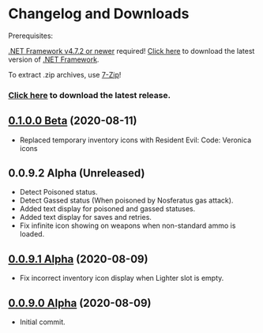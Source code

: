 # Changelog and Downloads

Prerequisites:

[.NET Framework v4.7.2 or newer](https://dotnet.microsoft.com/download/dotnet-framework-runtime) required!
[Click here](https://dotnet.microsoft.com/download/dotnet-framework-runtime) to download the latest version of [.NET Framework](https://dotnet.microsoft.com/download/dotnet-framework-runtime).

To extract .zip archives, use [7-Zip](https://www.7-zip.org/)!

### [Click here](https://github.com/kapdap/re-cvx-srt/releases/download/0.1.0.0/re-cvx-srt_v0.1.0.0.zip) to download the latest release.

## [0.1.0.0 Beta](https://github.com/kapdap/re-cvx-srt/releases/download/0.1.0.0/re-cvx-srt_v0.1.0.0.zip) (2020-08-11)
* Replaced temporary inventory icons with Resident Evil: Code: Veronica icons

## 0.0.9.2 Alpha (Unreleased)
* Detect Poisoned status.
* Detect Gassed status (When poisoned by Nosferatus gas attack).
* Added text display for poisoned and gassed statuses.
* Added text display for saves and retries.
* Fix infinite icon showing on weapons when non-standard ammo is loaded.

## [0.0.9.1 Alpha](https://github.com/kapdap/re-cvx-srt/releases/download/0.0.9.1/re-cvx-srt_v0.0.9.1.zip) (2020-08-09)
* Fix incorrect inventory icon display when Lighter slot is empty.

## [0.0.9.0 Alpha](https://github.com/kapdap/re-cvx-srt/releases/download/0.0.9.0/re-cvx-srt_v0.0.9.0.zip) (2020-08-09)
* Initial commit.
